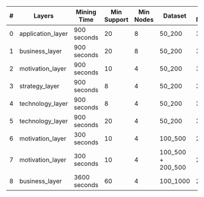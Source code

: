 | # | Layers | Mining Time | Min Support | Min Nodes | Dataset | Total Models | Patterns found |
|---|--------|-------------|-------------|-----------|---------|--------------|----------------|
| 0 | application_layer | 900 seconds | 20 | 8 | 50_200 | 300 | 6 |
| 1 | business_layer | 900 seconds | 20 | 8 | 50_200 | 300 | 332 |
| 2 | motivation_layer | 900 seconds | 10 | 4 | 50_200 | 300 | 42 |
| 3 | strategy_layer | 900 seconds | 8 | 4 | 50_200 | 300 | 3 |
| 4 | technology_layer | 900 seconds | 8 | 4 | 50_200 | 300 | 240 |
| 5 | technology_layer | 900 seconds | 20 | 4 | 50_200 | 300 | 14 |
| 6 | motivation_layer | 300 seconds | 10 | 4 | 100_500 | 229 | 168 |
| 7 | motivation_layer | 300 seconds | 10 | 4 | 100_500 + 200_500 | 292 | 415 |
| 8 | business_layer | 3600 seconds | 60 | 4 | 100_1000 | 292 | 38 |
